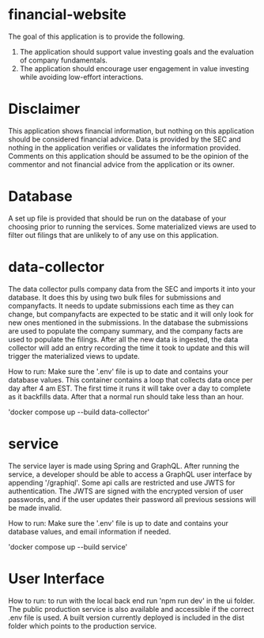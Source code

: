 # financial-website

The goal of this application is to provide the following.

1. The application should support value investing goals and the evaluation of company fundamentals.
2. The application should encourage user engagement in value investing while avoiding low-effort interactions.

# Disclaimer

This application shows financial information, but nothing on this application should be considered financial advice. Data is provided by the SEC and nothing in the application verifies or validates the information provided. Comments on this application should be assumed to be the opinion of the commentor and not financial advice from the application or its owner.

# Database

A set up file is provided that should be run on the database of your choosing prior to running the services. Some materialized views are used to filter out filings that are unlikely to of any use on this application.

# data-collector

The data collector pulls company data from the SEC and imports it into your database. It does this by using two bulk files for submissions and companyfacts. It needs to update submissions each time as they can change, but companyfacts are expected to be static and it will only look for new ones mentioned in the submissions. In the database the submissions are used to populate the company summary, and the company facts are used to populate the filings. After all the new data is ingested, the data collector will add an entry recording the time it took to update and this will trigger the materialized views to update.

How to run: Make sure the '.env' file is up to date and contains your database values. This container contains a loop that collects data once per day after 4 am EST. The first time it runs it will take over a day to complete as it backfills data. After that a normal run should take less than an hour.

'docker compose up --build data-collector'

# service

The service layer is made using Spring and GraphQL. After running the service, a developer should be able to access a GraphQL user interface by appending '/graphiql'. Some api calls are restricted and use JWTS for authentication. The JWTS are signed with the encrypted version of user passwords, and if the user updates their password all previous sessions will be made invalid.

How to run: Make sure the '.env' file is up to date and contains your database values, and email information if needed.

'docker compose up --build service'

# User Interface

How to run: to run with the local back end run 'npm run dev' in the ui folder. The public production service is also available and accessible if the correct .env file is used. A built version currently deployed is included in the dist folder which points to the production service.